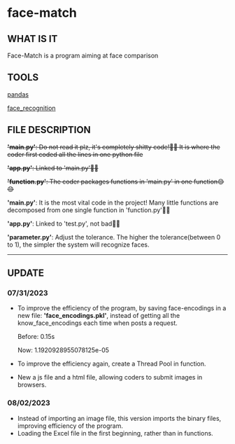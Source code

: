 # face-match
## WHAT IS IT
Face-Match is a program aiming at face comparison



## TOOLS
[pandas](https://pandas.pydata.org/)

[face_recognition](https://github.com/ageitgey/face_recognition)




## FILE DESCRIPTION
~~**'main.py'**: Do not read it plz, it's completely shitty code!🤮🤮 It is where the coder first coded all the lines in one python file~~

~~**'app.py'**: Linked to 'main.py'🤮🤮~~

~~**'function.py'**: The coder packages functions in 'main.py' in one function😊😊~~

**'main.py'**: It is the most vital code in the project! Many little functions are decomposed from one single function in 'function.py'🥵🥵

**'app.py'**: Linked to 'test.py', not bad🥵🥵

**'parameter.py'**: Adjust the tolerance. The higher the tolerance(between 0 to 1), the simpler the system will recognize faces.





---

## UPDATE

### 07/31/2023

* To improve the efficiency of the program, by saving face-encodings in a new file: **'face_encodings.pkl'**, instead of getting all the know_face_encodings each time when posts a request.

  Before: 0.15s

  Now: 1.1920928955078125e-05

* To improve the efficiency again, create a Thread Pool in function.

* New a js file and a html file, allowing coders to submit images in browsers.


### 08/02/2023

* Instead of importing an image file, this version imports the binary files, improving efficiency of the program.
* Loading the Excel file in the first beginning, rather than in functions.

